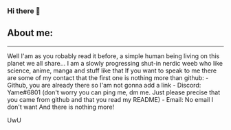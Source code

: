 ### Hi there 👋

<h2>About me:</h2>
<hr>
Well I'am as you robably read it before, a simple human being living on this planet we all share...
I am a slowly progressing shut-in nerdic weeb who like science, anime, manga and stuff like that
If you want to speak to me there are some of my contact that the first one is nothing more than github:
- Github, you are already there so I'am not gonna add a link
- Discord: Yame#6801 (don't worry you can ping me, dm me. Just please precise that you came from github and that you read my README)
- Email: No email I don't want
And there is nothing more!

UwU
